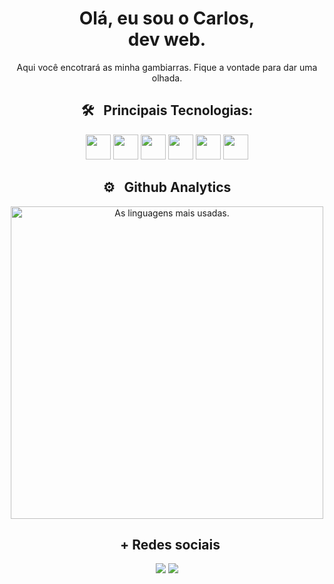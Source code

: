 <div align = 'center'>
<div>
  <h1>Olá, eu sou o Carlos,</br> dev web.</h1>
</div>
<p>Aqui você encotrará as minha gambiarras. Fique a vontade para dar uma olhada.</p>

## 🛠 &nbsp; Principais Tecnologias:

<img src="https://cdn.jsdelivr.net/gh/devicons/devicon/icons/html5/html5-plain-wordmark.svg" width=40/>
<img src="https://cdn.jsdelivr.net/gh/devicons/devicon/icons/css3/css3-plain-wordmark.svg" width=40/>
<img width=40 src="https://cdn.jsdelivr.net/gh/devicons/devicon/icons/javascript/javascript-plain.svg" />
<!-- <img src="https://cdn.jsdelivr.net/gh/devicons/devicon/icons/git/git-plain.svg" width=40/>
<img src="https://cdn.jsdelivr.net/gh/devicons/devicon/icons/typescript/typescript-plain.svg" width = 40/>
<img src="https://cdn.jsdelivr.net/gh/devicons/devicon/icons/nodejs/nodejs-plain.svg" width=40/> -->
<img src="https://cdn.jsdelivr.net/gh/devicons/devicon/icons/sass/sass-original.svg" width=40 />
<!-- <img src="https://cdn.jsdelivr.net/gh/devicons/devicon/icons/react/react-original-wordmark.svg" width=40/> -->                   
<img src="https://cdn.jsdelivr.net/gh/devicons/devicon/icons/bootstrap/bootstrap-plain-wordmark.svg" width=40/>
<img src="https://cdn.jsdelivr.net/gh/devicons/devicon/icons/bulma/bulma-plain.svg" width=40/>

<!-- <img src="https://cdn.jsdelivr.net/gh/devicons/devicon/icons/mongodb/mongodb-plain-wordmark.svg" width=40/>
<img src="https://cdn.jsdelivr.net/gh/devicons/devicon/icons/postgresql/postgresql-plain-wordmark.svg" width=40/> -->

## ⚙ &nbsp; Github Analytics

<div>
  <p>
    <img width="500em" src="https://github-readme-stats.vercel.app/api/top-langs/?username=carloscunha611&layout=compact&theme=dark" alt="As linguagens mais usadas."/>
  </p>
<div>

## &nbsp; + Redes sociais

  <div>
   <a href='https://www.instagram.com/carloscunha.611/'><img src='https://img.shields.io/badge/Instagram-0d1117?style=for-the-badge&logo=instagram&logoColor=white'/></a>
   <a href='https://www.linkedin.com/in/carloscunha611/'><img src='https://img.shields.io/badge/LinkedIn-0d1117?style=for-the-badge&logo=linkedin&logoColor=white' /></a>
  </br>
   <!-- <a href='#'><img src='./.github/logoC.png' width=40 /></a> -->
  </div>

</div>

